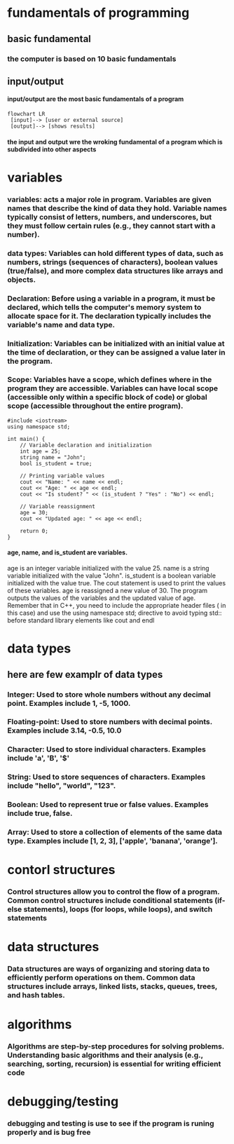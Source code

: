 # fundamentals of programming
## basic fundamental

### the computer is based on 10 basic fundamentals
## input/output
#### input/output are the most basic fundamentals of a program 
```mermaid
flowchart LR
 [input]--> [user or external source]
 [output]--> [shows results]
```
#### the input and output wre the wroking fundamental of a program which is subdivided into other aspects
# variables
### variables: acts a major role in program.  Variables are given names that describe the kind of data they hold. Variable names typically consist of letters, numbers, and underscores, but they must follow certain rules (e.g., they cannot start with a number).
### data types:  Variables can hold different types of data, such as numbers, strings (sequences of characters), boolean values (true/false), and more complex data structures like arrays and objects.
### Declaration: Before using a variable in a program, it must be declared, which tells the computer's memory system to allocate space for it. The declaration typically includes the variable's name and data type.
### Initialization: Variables can be initialized with an initial value at the time of declaration, or they can be assigned a value later in the program.
### Scope: Variables have a scope, which defines where in the program they are accessible. Variables can have local scope (accessible only within a specific block of code) or global scope (accessible throughout the entire program).
```
#include <iostream>
using namespace std;

int main() {
    // Variable declaration and initialization
    int age = 25;
    string name = "John";
    bool is_student = true;

    // Printing variable values
    cout << "Name: " << name << endl;
    cout << "Age: " << age << endl;
    cout << "Is student? " << (is_student ? "Yes" : "No") << endl;

    // Variable reassignment
    age = 30;
    cout << "Updated age: " << age << endl;

    return 0;
}
```
#### age, name, and is_student are variables.
age is an integer variable initialized with the value 25.
name is a string variable initialized with the value "John".
is_student is a boolean variable initialized with the value true.
The cout statement is used to print the values of these variables.
age is reassigned a new value of 30.
The program outputs the values of the variables and the updated value of age.
Remember that in C++, you need to include the appropriate header files (<iostream> in this case) and use the using namespace std; directive to avoid typing std:: before standard library elements like cout and endl


# data types 
## here are few examplr of data types
### Integer: Used to store whole numbers without any decimal point. Examples include 1, -5, 1000.
### Floating-point: Used to store numbers with decimal points. Examples include 3.14, -0.5, 10.0
### Character: Used to store individual characters. Examples include 'a', 'B', '$'
### String: Used to store sequences of characters. Examples include "hello", "world", "123".
### Boolean: Used to represent true or false values. Examples include true, false.
### Array: Used to store a collection of elements of the same data type. Examples include [1, 2, 3], ['apple', 'banana', 'orange'].

# contorl structures
### Control structures allow you to control the flow of a program. Common control structures include conditional statements (if-else statements), loops (for loops, while loops), and switch statements

# data structures
###  Data structures are ways of organizing and storing data to efficiently perform operations on them. Common data structures include arrays, linked lists, stacks, queues, trees, and hash tables.
# algorithms
###  Algorithms are step-by-step procedures for solving problems. Understanding basic algorithms and their analysis (e.g., searching, sorting, recursion) is essential for writing efficient code
# debugging/testing
### debugging and testing is use to see if the program is runing properly and is bug free
